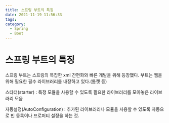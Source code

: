 ```yaml
---
title: 스프링 부트의 특징
date: 2021-11-19 11:56:33
tags:
category:
  - Spring
  - Boot
---
```


# 스프링 부트의 특징

스프링 부트는 스프링의 복잡한 xml 간편화와 빠른 개발을 위해 등장했다.
부트는 웹을 위해 필요한 필수 라이브러리를 내장하고 있다.(톰캣 등)

스타터(starter) : 특정 모듈을 사용할 수 있도록 필요한 라이브러리를 모아놓은 라이브러리 모음

자동설정(AutoConfiguration) : 추가된 라이브러리나 모듈을 사용할 수 있도록 자동으로 빈 등록이나 프로퍼티 설정을 하는 것.
